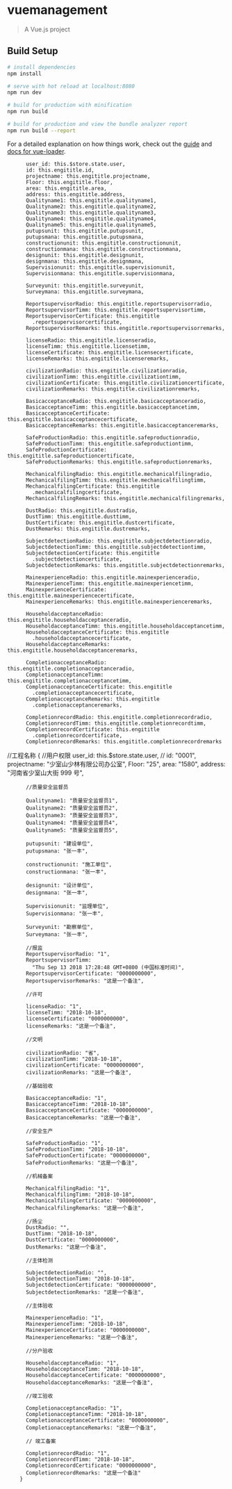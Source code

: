 # vuemanagement

> A Vue.js project

## Build Setup

```bash
# install dependencies
npm install

# serve with hot reload at localhost:8080
npm run dev

# build for production with minification
npm run build

# build for production and view the bundle analyzer report
npm run build --report
```

For a detailed explanation on how things work, check out the [guide](http://vuejs-templates.github.io/webpack/) and [docs for vue-loader](http://vuejs.github.io/vue-loader).

          user_id: this.$store.state.user,
          id: this.engititle.id,
          projectname: this.engititle.projectname,
          Floor: this.engititle.floor,
          area: this.engititle.area,
          address: this.engititle.address,
          Qualityname1: this.engititle.qualityname1,
          Qualityname2: this.engititle.qualityname2,
          Qualityname3: this.engititle.qualityname3,
          Qualityname4: this.engititle.qualityname4,
          Qualityname5: this.engititle.qualityname5,
          putupsunit: this.engititle.putupsunit,
          putupsmana: this.engititle.putupsmana,
          constructionunit: this.engititle.constructionunit,
          constructionmana: this.engititle.constructionmana,
          designunit: this.engititle.designunit,
          designmana: this.engititle.designmana,
          Supervisionunit: this.engititle.supervisionunit,
          Supervisionmana: this.engititle.supervisionmana,

          Surveyunit: this.engititle.surveyunit,
          Surveymana: this.engititle.surveymana,

          ReportsupervisorRadio: this.engititle.reportsupervisorradio,
          ReportsupervisorTimm: this.engititle.reportsupervisortimm,
          ReportsupervisorCertificate: this.engititle
            .reportsupervisorcertificate,
          ReportsupervisorRemarks: this.engititle.reportsupervisorremarks,

          licenseRadio: this.engititle.licenseradio,
          licenseTimm: this.engititle.licensetimm,
          licenseCertificate: this.engititle.licensecertificate,
          licenseRemarks: this.engititle.licenseremarks,

          civilizationRadio: this.engititle.civilizationradio,
          civilizationTimm: this.engititle.civilizationtimm,
          civilizationCertificate: this.engititle.civilizationcertificate,
          civilizationRemarks: this.engititle.civilizationremarks,

          BasicacceptanceRadio: this.engititle.basicacceptanceradio,
          BasicacceptanceTimm: this.engititle.basicacceptancetimm,
          BasicacceptanceCertificate: this.engititle.basicacceptancecertificate,
          BasicacceptanceRemarks: this.engititle.basicacceptanceremarks,

          SafeProductionRadio: this.engititle.safeproductionradio,
          SafeProductionTimm: this.engititle.safeproductiontimm,
          SafeProductionCertificate: this.engititle.safeproductioncertificate,
          SafeProductionRemarks: this.engititle.safeproductionremarks,

          MechanicalfilingRadio: this.engititle.mechanicalfilingradio,
          MechanicalfilingTimm: this.engititle.mechanicalfilingtimm,
          MechanicalfilingCertificate: this.engititle
            .mechanicalfilingcertificate,
          MechanicalfilingRemarks: this.engititle.mechanicalfilingremarks,

          DustRadio: this.engititle.dustradio,
          DustTimm: this.engititle.dusttimm,
          DustCertificate: this.engititle.dustcertificate,
          DustRemarks: this.engititle.dustremarks,

          SubjectdetectionRadio: this.engititle.subjectdetectionradio,
          SubjectdetectionTimm: this.engititle.subjectdetectiontimm,
          SubjectdetectionCertificate: this.engititle
            .subjectdetectioncertificate,
          SubjectdetectionRemarks: this.engititle.subjectdetectionremarks,

          MainexperienceRadio: this.engititle.mainexperienceradio,
          MainexperienceTimm: this.engititle.mainexperiencetimm,
          MainexperienceCertificate: this.engititle.mainexperiencecertificate,
          MainexperienceRemarks: this.engititle.mainexperienceremarks,

          HouseholdacceptanceRadio: this.engititle.householdacceptanceradio,
          HouseholdacceptanceTimm: this.engititle.householdacceptancetimm,
          HouseholdacceptanceCertificate: this.engititle
            .householdacceptancecertificate,
          HouseholdacceptanceRemarks: this.engititle.householdacceptanceremarks,

          CompletionacceptanceRadio: this.engititle.completionacceptanceradio,
          CompletionacceptanceTimm: this.engititle.completionacceptancetimm,
          CompletionacceptanceCertificate: this.engititle
            .completionacceptancecertificate,
          CompletionacceptanceRemarks: this.engititle
            .completionacceptanceremarks,

          CompletionrecordRadio: this.engititle.completionrecordradio,
          CompletionrecordTimm: this.engititle.completionrecordtimm,
          CompletionrecordCertificate: this.engititle
            .completionrecordcertificate,
          CompletionrecordRemarks: this.engititle.completionrecordremarks

//工程名称
{
//用户权限
user_id: this.$store.state.user,
// id: "0001",
projectname: "少室山少林有限公司办公室",
Floor: "25",
area: "1580",
address: "河南省少室山大街 999 号",

          //质量安全监督员

          Qualityname1: "质量安全监督员1",
          Qualityname2: "质量安全监督员2",
          Qualityname3: "质量安全监督员3",
          Qualityname4: "质量安全监督员4",
          Qualityname5: "质量安全监督员5",

          putupsunit: "建设单位",
          putupsmana: "张一丰",

          constructionunit: "施工单位",
          constructionmana: "张一丰",

          designunit: "设计单位",
          designmana: "张一丰",

          Supervisionunit: "监理单位",
          Supervisionmana: "张一丰",

          Surveyunit: "勘察单位",
          Surveymana: "张一丰",

          //报监
          ReportsupervisorRadio: "1",
          ReportsupervisorTimm:
            "Thu Sep 13 2018 17:28:48 GMT+0800 (中国标准时间)",
          ReportsupervisorCertificate: "0000000000",
          ReportsupervisorRemarks: "这是一个备注",

          //许可

          licenseRadio: "1",
          licenseTimm: "2018-10-18",
          licenseCertificate: "0000000000",
          licenseRemarks: "这是一个备注",

          //文明

          civilizationRadio: "省",
          civilizationTimm: "2018-10-18",
          civilizationCertificate: "0000000000",
          civilizationRemarks: "这是一个备注",

          //基础验收

          BasicacceptanceRadio: "1",
          BasicacceptanceTimm: "2018-10-18",
          BasicacceptanceCertificate: "0000000000",
          BasicacceptanceRemarks: "这是一个备注",

          //安全生产

          SafeProductionRadio: "1",
          SafeProductionTimm: "2018-10-18",
          SafeProductionCertificate: "0000000000",
          SafeProductionRemarks: "这是一个备注",

          //机械备案

          MechanicalfilingRadio: "1",
          MechanicalfilingTimm: "2018-10-18",
          MechanicalfilingCertificate: "0000000000",
          MechanicalfilingRemarks: "这是一个备注",

          //扬尘
          DustRadio: "",
          DustTimm: "2018-10-18",
          DustCertificate: "0000000000",
          DustRemarks: "这是一个备注",

          //主体检测

          SubjectdetectionRadio: "",
          SubjectdetectionTimm: "2018-10-18",
          SubjectdetectionCertificate: "0000000000",
          SubjectdetectionRemarks: "这是一个备注",

          //主体验收

          MainexperienceRadio: "1",
          MainexperienceTimm: "2018-10-18",
          MainexperienceCertificate: "0000000000",
          MainexperienceRemarks: "这是一个备注",

          //分户验收

          HouseholdacceptanceRadio: "1",
          HouseholdacceptanceTimm: "2018-10-18",
          HouseholdacceptanceCertificate: "0000000000",
          HouseholdacceptanceRemarks: "这是一个备注",

          //竣工验收

          CompletionacceptanceRadio: "1",
          CompletionacceptanceTimm: "2018-10-18",
          CompletionacceptanceCertificate: "0000000000",
          CompletionacceptanceRemarks: "这是一个备注",

          // 竣工备案

          CompletionrecordRadio: "1",
          CompletionrecordTimm: "2018-10-18",
          CompletionrecordCertificate: "0000000000",
          CompletionrecordRemarks: "这是一个备注"
        }
